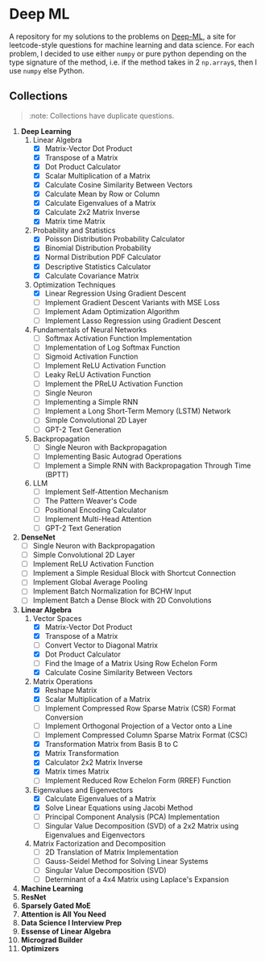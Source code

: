 # Deep ML

A repository for my solutions to the problems on [Deep-ML](https://www.deep-ml.com/), a site for leetcode-style questions for machine learning and data science. For each problem, I decided to use either `numpy` or pure python depending on the type signature of the method, i.e. if the method takes in 2 `np.array`s, then I use `numpy` else Python.

## Collections

> :note:
> Collections have duplicate questions.

1. **Deep Learning**
    1. Linear Algebra
        - [X] Matrix-Vector Dot Product
        - [X] Transpose of a Matrix
        - [X] Dot Product Calculator
        - [X] Scalar Multiplication of a Matrix
        - [X] Calculate Cosine Similarity Between Vectors
        - [X] Calculate Mean by Row or Column
        - [X] Calculate Eigenvalues of a Matrix
        - [X] Calculate 2x2 Matrix Inverse
        - [X] Matrix time Matrix
    2. Probability and Statistics
        - [X] Poisson Distribution Probability Calculator
        - [X] Binomial Distribution Probability
        - [X] Normal Distribution PDF Calculator
        - [X] Descriptive Statistics Calculator
        - [X] Calculate Covariance Matrix
    3. Optimization Techniques
        - [X] Linear Regression Using Gradient Descent
        - [ ] Implement Gradient Descent Variants with MSE Loss
        - [ ] Implement Adam Optimization Algorithm
        - [ ] Implement Lasso Regression using Gradient Descent
    4. Fundamentals of Neural Networks
        - [ ] Softmax Activation Function Implementation
        - [ ] Implementation of Log Softmax Function
        - [ ] Sigmoid Activation Function
        - [ ] Implement ReLU Activation Function
        - [ ] Leaky ReLU Activation Function
        - [ ] Implement the PReLU Activation Function
        - [ ] Single Neuron
        - [ ] Implementing a Simple RNN
        - [ ] Implement a Long Short-Term Memory (LSTM) Network
        - [ ] Simple Convolutional 2D Layer
        - [ ] GPT-2 Text Generation
    5. Backpropagation
        - [ ] Single Neuron with Backpropagation
        - [ ] Implementing Basic Autograd Operations
        - [ ] Implement a Simple RNN with Backpropagation Through Time (BPTT)
    6. LLM
        - [ ] Implement Self-Attention Mechanism
        - [ ] The Pattern Weaver's Code
        - [ ] Positional Encoding Calculator
        - [ ] Implement Multi-Head Attention
        - [ ] GPT-2 Text Generation
2. **DenseNet**
   - [ ] Single Neuron with Backpropagation
   - [ ] Simple Convolutional 2D Layer
   - [ ] Implement ReLU Activation Function
   - [ ] Implement a Simple Residual Block with Shortcut Connection
   - [ ] Implement Global Average Pooling
   - [ ] Implement Batch Normalization for BCHW Input
   - [ ] Implement Batch a Dense Block with 2D Convolutions
3. **Linear Algebra**
   1. Vector Spaces
        - [X] Matrix-Vector Dot Product
        - [X] Transpose of a Matrix
        - [ ] Convert Vector to Diagonal Matrix
        - [X] Dot Product Calculator
        - [ ] Find the Image of a Matrix Using Row Echelon Form
        - [X] Calculate Cosine Similarity Between Vectors
   2. Matrix Operations
       - [X] Reshape Matrix
       - [X] Scalar Multiplication of a Matrix
       - [ ] Implement Compressed Row Sparse Matrix (CSR) Format Conversion
       - [ ] Implement Orthogonal Projection of a Vector onto a Line
       - [ ] Implement Compressed Column Sparse Matrix Format (CSC)
       - [X] Transformation Matrix from Basis B to C
       - [X] Matrix Transformation
       - [X] Calculator 2x2 Matrix Inverse
       - [X] Matrix times Matrix
       - [ ] Implement Reduced Row Echelon Form (RREF) Function
   3. Eigenvalues and Eigenvectors
       - [X] Calculate Eigenvalues of a Matrix
       - [X] Solve Linear Equations using Jacobi Method
       - [ ] Principal Component Analysis (PCA) Implementation
       - [ ] Singular Value Decomposition (SVD) of a 2x2 Matrix using Eigenvalues and Eigenvectors
   4. Matrix Factorization and Decomposition
       - [ ] 2D Translation of Matrix Implementation
       - [ ] Gauss-Seidel Method for Solving Linear Systems
       - [ ] Singular Value Decomposition (SVD)
       - [ ] Determinant of a 4x4 Matrix using Laplace's Expansion
4. **Machine Learning**
5. **ResNet**
6. **Sparsely Gated MoE**
7. **Attention is All You Need**
8. **Data Science I Interview Prep**
9. **Essense of Linear Algebra**
10. **Micrograd Builder**
11. **Optimizers**
